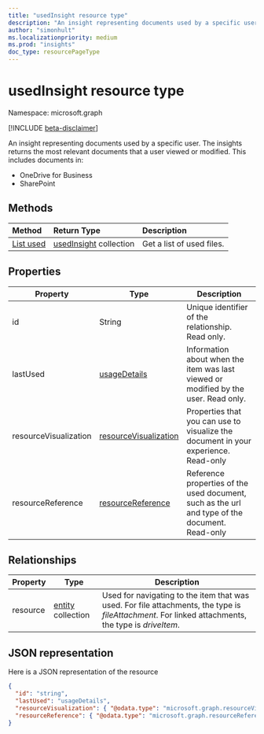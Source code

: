 ```yaml
---
title: "usedInsight resource type"
description: "An insight representing documents used by a specific user. The insights returns the most relevant documents that a user viewed or modified."
author: "simonhult"
ms.localizationpriority: medium
ms.prod: "insights"
doc_type: resourcePageType
---
```


# usedInsight resource type

Namespace: microsoft.graph

[!INCLUDE [beta-disclaimer](../../includes/beta-disclaimer.md)]

An insight representing documents used by a specific user. The insights returns the most relevant documents that a user viewed or modified. This includes documents in:

- OneDrive for Business
- SharePoint

## Methods

| Method       | Return Type  |Description|
|:---------------|:--------|:----------|
|[List used](../api/insights-list-used.md) |[usedInsight](insights-used.md) collection| Get a list of used files.|

## Properties

| Property              | Type          	 		| Description  |
| -------------         |---------------	 		| -------------|
| id      				| String	 				| Unique identifier of the relationship. Read only. 	   |
| lastUsed			    | [usageDetails](insights-usagedetails.md)				| Information about when the item was last viewed or modified by the user. Read only. 	   |
| resourceVisualization	| [resourceVisualization](insights-resourcevisualization.md)				| Properties that you can use to visualize the document in your experience. Read-only	   |
| resourceReference		| [resourceReference](insights-resourcereference.md)                      | Reference properties of the used document, such as the url and type of the document. Read-only	   |

## Relationships

| Property      | Type          | Description  |
| ------------- |---------------| -------------|
| resource    	| [entity](entity.md) collection	| Used for navigating to the item that was used. For file attachments, the type is *fileAttachment*. For linked attachments, the type is *driveItem*. |

## JSON representation
Here is a JSON representation of the resource

<!-- {
  "blockType": "resource",
  "keyProperty":"id",
  "optionalProperties": [
    "resource"
  ],
  "@odata.type": "microsoft.graph.usedInsight"
}-->

```json
{
  "id": "string",
  "lastUsed": "usageDetails",
  "resourceVisualization": { "@odata.type": "microsoft.graph.resourceVisualization" },
  "resourceReference": { "@odata.type": "microsoft.graph.resourceReference" }
}
```


